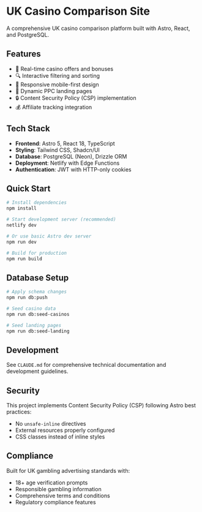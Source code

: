 # UK Casino Comparison Site

A comprehensive UK casino comparison platform built with Astro, React, and PostgreSQL.

## Features

- 🎰 Real-time casino offers and bonuses
- 🔍 Interactive filtering and sorting
- 📱 Responsive mobile-first design
- 🎯 Dynamic PPC landing pages
- 🔒 Content Security Policy (CSP) implementation
- 💰 Affiliate tracking integration

## Tech Stack

- **Frontend**: Astro 5, React 18, TypeScript
- **Styling**: Tailwind CSS, Shadcn/UI
- **Database**: PostgreSQL (Neon), Drizzle ORM
- **Deployment**: Netlify with Edge Functions
- **Authentication**: JWT with HTTP-only cookies

## Quick Start

```bash
# Install dependencies
npm install

# Start development server (recommended)
netlify dev

# Or use basic Astro dev server
npm run dev

# Build for production
npm run build
```

## Database Setup

```bash
# Apply schema changes
npm run db:push

# Seed casino data
npm run db:seed-casinos

# Seed landing pages
npm run db:seed-landing
```

## Development

See `CLAUDE.md` for comprehensive technical documentation and development guidelines.

## Security

This project implements Content Security Policy (CSP) following Astro best practices:

- No `unsafe-inline` directives
- External resources properly configured
- CSS classes instead of inline styles

## Compliance

Built for UK gambling advertising standards with:

- 18+ age verification prompts
- Responsible gambling information
- Comprehensive terms and conditions
- Regulatory compliance features

